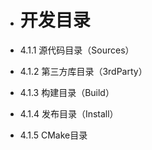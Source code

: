 * # 开发目录

* 4.1.1 源代码目录（Sources）
* 4.1.2 第三方库目录（3rdParty）

* 4.1.3 构建目录（Build）

* 4.1.4 发布目录（Install）
* 4.1.5 CMake目录



